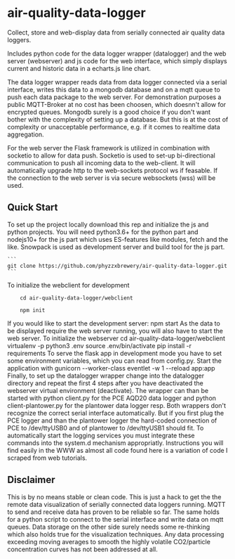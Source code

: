 # air-quality-data-logger
Collect, store and web-display data from serially connected air quality data loggers.

Includes python code for the data logger wrapper (datalogger) and the web server (webserver) and js code for the web interface, which simply displays current and historic data in a echarts.js line chart. 

The data logger wrapper reads data from data logger connected via a serial interface, writes this data to a mongodb database and on a mqtt queue to push each data package to the web server. For demonstration purposes a public MQTT-Broker at no cost has been choosen, which doesnn't allow for encrypted queues. Mongodb surely is a good choice if you don't want bother with the complexity of setting up a database. But this is at the cost of complexity or unacceptable performance, e.g. if it comes to realtime data aggregation. 

For the web server the Flask framework is utilized in combination with socketio to allow for data push. Socketio is used to set-up bi-directional communication to push all incoming data to the web-client. It will automatically upgrade http to the web-sockets protocol ws if feasable. If the connection to the web server is via secure websockets (wss) will be used.
## Quick Start
To set up the project locally download this rep and initialize the js and python projects. You will need python3.6+ for the python part and nodejs10+ for the js part which uses ES-features like modules, fetch and the like. Snowpack is used as development server and build tool for the js part.

    ```
    git clone https://github.com/phyzzxbrewery/air-quality-data-logger.git
    ```
    
To initialize the webclient for development

```
    cd air-quality-data-logger/webclient
    
    npm init
```

If you would like to start the development server:
    npm start
As the data to be displayed require the web server running, you will also have to start the web server. To initialize the webserver
    cd air-quality-data-logger/webclient
    virtualenv -p python3 .env
    source .env/bin/activate
    pip install -r requirements
To serve the flask app in development mode you have to set some environment variables, which you can read from config.py. Start the application with
    gunicorn --worker-class eventlet -w 1 --reload app:app
Finally, to set up the datalogger wrapper change into the datalogger directory and repeat the first 4 steps after you have deactivated the webserver virtual environment (deactivate). The wrapper can than be started with
    python client.py
for the PCE AQD20 data logger and
    python client-plantower.py
for the plantower data logger resp.
Both wrappers don't recognize the correct serial interface automatically. But if you first plug the PCE logger and than the plantower logger the hard-coded connection of PCE to /dev/ttyUSB0 and of plantower to /dev/ttyUSB1 should fit. To automatically start the logging services you must integrate these commands into the system.d mechanism appropriatly. Instructions you will find easily in the WWW as almost all code found here is a variation of code I scraped from web tutorials.
## Disclaimer
This is by no means stable or clean code. This is just a hack to get the the remote data visualization of serially connected data loggers running. MQTT to send and receive data has proven to be reliable so far. The same holds for a python script to connect to the serial interface and write data on mqtt queues. Data storage on the other side surely needs some re-thinking which also holds true for the visualization techniques. Any data processing exceeding moving averages to smooth the highly volatile CO2/particle concentration curves has not been addressed at all. 

